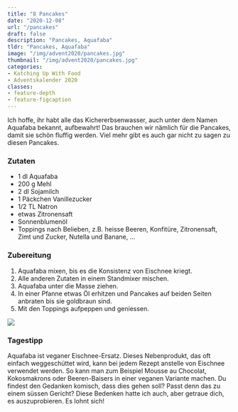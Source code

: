 ```yaml
---
title: "8 Pancakes"
date: "2020-12-08"
url: "/pancakes"
draft: false
description: "Pancakes, Aquafaba"
tldr: "Pancakes, Aquafaba"
image: "/img/advent2020/pancakes.jpg"
thumbnail: "/img/advent2020/pancakes.jpg"
categories:
- Katching Up With Food
- Adventskalender 2020
classes: 
- feature-depth
- feature-figcaption
---
```

Ich hoffe, ihr habt alle das Kichererbsenwasser, auch unter dem Namen Aquafaba bekannt, aufbewahrt! Das brauchen wir nämlich für die Pancakes, damit sie schön fluffig werden. Viel mehr gibt es auch gar nicht zu sagen zu diesen Pancakes. 

<!--more-->

### Zutaten

- 1 dl Aquafaba
- 200 g Mehl
- 2 dl Sojamilch
- 1 Päckchen Vanillezucker
- 1/2 TL Natron
- etwas Zitronensaft
- Sonnenblumenöl
- Toppings nach Belieben, z.B. heisse Beeren, Konfitüre, Zitronensaft, Zimt und Zucker, Nutella und Banane, ...

### Zubereitung

1. Aquafaba mixen, bis es die Konsistenz von Eischnee kriegt.
2. Alle anderen Zutaten in einem Standmixer mischen.
3. Aquafaba unter die Masse ziehen.
4. In einer Pfanne etwas Öl erhitzen und Pancakes auf beiden Seiten anbraten bis sie goldbraun sind.
5. Mit den Toppings aufpeppen und geniessen.

![](/img/advent2020/pancakes.jpg)

### Tagestipp
Aquafaba ist veganer Eischnee-Ersatz. Dieses Nebenprodukt, das oft einfach weggeschüttet wird, kann bei jedem Rezept anstelle von Eischnee verwendet werden. So kann man zum Beispiel Mousse au Chocolat, Kokosmakrons oder Beeren-Baisers in einer veganen Variante machen. Du findest den Gedanken komisch, dass dies gehen soll? Passt denn das zu einem süssen Gericht? Diese Bedenken hatte ich auch, aber getraue dich, es auszuprobieren. Es lohnt sich!